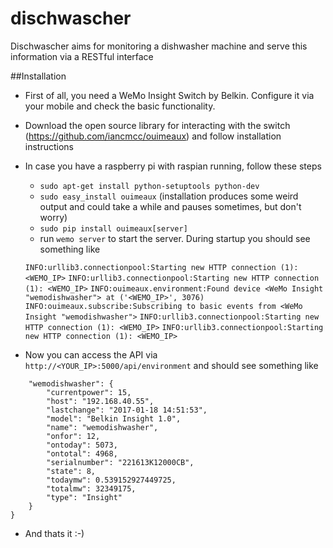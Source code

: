 # dischwascher
Dischwascher aims for monitoring a dishwasher machine and serve this information via a RESTful interface

##Installation
* First of all, you need a WeMo Insight Switch by Belkin. Configure it via your mobile and check the basic functionality.
* Download the open source library for interacting with the switch (https://github.com/iancmcc/ouimeaux) and follow installation instructions
* In case you have a raspberry pi with raspian running, follow these steps
    * `sudo apt-get install python-setuptools python-dev`
    * `sudo easy_install ouimeaux` (installation produces some weird output and could take a while and pauses sometimes, but don't worry)
    * `sudo pip install ouimeaux[server]`
    * run `wemo server` to start the server. During startup you should see something like
    
    `INFO:urllib3.connectionpool:Starting new HTTP connection (1): <WEMO_IP>`
    `INFO:urllib3.connectionpool:Starting new HTTP connection (1): <WEMO_IP>`
    `INFO:ouimeaux.environment:Found device <WeMo Insight "wemodishwasher"> at ('<WEMO_IP>', 3076)`
    `INFO:ouimeaux.subscribe:Subscribing to basic events from <WeMo Insight "wemodishwasher">`
    `INFO:urllib3.connectionpool:Starting new HTTP connection (1): <WEMO_IP>`
    `INFO:urllib3.connectionpool:Starting new HTTP connection (1): <WEMO_IP>`

* Now you can access the API via `http://<YOUR_IP>:5000/api/environment` and should see something like
```json{
    "wemodishwasher": {
        "currentpower": 15, 
        "host": "192.168.40.55", 
        "lastchange": "2017-01-18 14:51:53", 
        "model": "Belkin Insight 1.0", 
        "name": "wemodishwasher", 
        "onfor": 12, 
        "ontoday": 5073, 
        "ontotal": 4968, 
        "serialnumber": "221613K12000CB", 
        "state": 8, 
        "todaymw": 0.539152927449725, 
        "totalmw": 32349175, 
        "type": "Insight"
    }
}
```

* And thats it :-)
